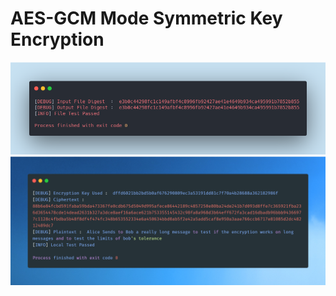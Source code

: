 # AES-GCM Mode Symmetric Key Encryption

![OutputFile.png](OutputFile.png)
![OutputLocal.png](OutputLocal.png)

